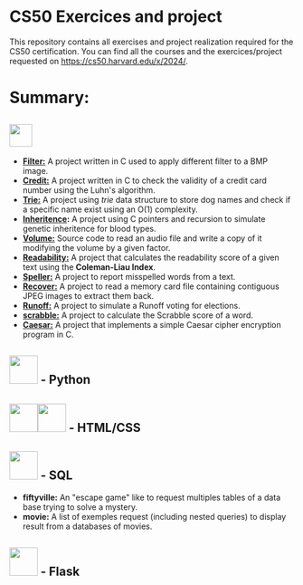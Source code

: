# CS50 Exercices and project
This repository contains all exercises and project realization required for the CS50 certification.
You can find all the courses and the exercices/project requested on https://cs50.harvard.edu/x/2024/.
# Summary:

## <img src="https://cdn.jsdelivr.net/gh/devicons/devicon@latest/icons/c/c-original.svg" width="40px" />
- **[Filter:](https://github.com/4xel-C/CS50_codes/tree/reorganization/C_filter)** A project written in C used to apply different filter to a BMP image.
- **[Credit:](https://github.com/4xel-C/CS50_codes/tree/reorganization/C_credit)** A project written in C to check the validity of a credit card number using the Luhn's algorithm.
- **[Trie:](https://github.com/4xel-C/CS50_codes/tree/reorganization/C_trie)** A project using *trie* data structure to store dog names and check if a specific name exist using an O(1) complexity.
- **[Inheritence](https://github.com/4xel-C/CS50_codes/tree/main/C_inheritance):** A project using C pointers and recursion to simulate genetic inheritence for blood types.
- **[Volume:](https://github.com/4xel-C/CS50_codes/tree/reorganization/C_Volume_modification)** Source code to read an audio file and write a copy of it modifying the volume by a given factor.
- **[Readability:](https://github.com/4xel-C/CS50_codes/tree/reorganization/C_readability)** A project that calculates the readability score of a given text using the **Coleman-Liau Index**.
- **[Speller:](https://github.com/4xel-C/CS50_codes/tree/reorganization/C_speller)** A project to report misspelled words from a text.
- **[Recover:](https://github.com/4xel-C/CS50_codes/tree/reorganization/C_recover)** A project to read a memory card file containing contiguous JPEG images to extract them back.
- **[Runoff:](https://github.com/4xel-C/CS50_codes/tree/reorganization/C_runoff)** A project to simulate a Runoff voting for elections.
- **[scrabble:](https://github.com/4xel-C/CS50_codes/tree/reorganization/C_scrabble)** A project to calculate the Scrabble score of a word.
- **[Caesar:](https://github.com/4xel-C/CS50_codes/tree/reorganization/C_caesar)** A project that implements a simple Caesar cipher encryption program in C.

## <img src="https://cdn.jsdelivr.net/gh/devicons/devicon@latest/icons/python/python-original.svg" width="50px"/> - Python

## <img src="https://cdn.jsdelivr.net/gh/devicons/devicon@latest/icons/html5/html5-original.svg" width="50px"><img src="https://cdn.jsdelivr.net/gh/devicons/devicon@latest/icons/css3/css3-original.svg" width="50px" /> - HTML/CSS

## <img src="https://cdn.jsdelivr.net/gh/devicons/devicon@latest/icons/azuresqldatabase/azuresqldatabase-original.svg" width="50px"/> - SQL
- **fiftyville:** An "escape game" like to request multiples tables of a data base trying to solve a mystery.
- **movie:** A list of exemples request (including nested queries) to display result from a databases of movies.

## <img src="https://cdn.jsdelivr.net/gh/devicons/devicon@latest/icons/flask/flask-original.svg" width="50px" /> - Flask
